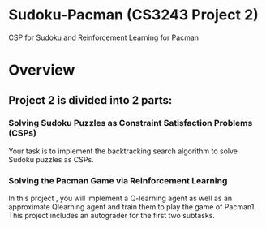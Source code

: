 # Sudoku-Pacman (CS3243 Project 2)
CSP for Sudoku and Reinforcement Learning for Pacman
# Overview
## Project 2 is divided into 2 parts:
### Solving Sudoku Puzzles as Constraint Satisfaction Problems (CSPs)
Your task is to implement the backtracking search algorithm to solve Sudoku puzzles
as CSPs.
### Solving the Pacman Game via Reinforcement Learning
In this project , you will implement a Q-learning agent as well as an approximate Qlearning
agent and train them to play the game of Pacman1. This project includes an
autograder for the first two subtasks.
